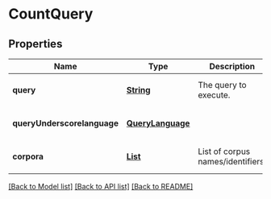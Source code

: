 # CountQuery
## Properties

Name | Type | Description | Notes
------------ | ------------- | ------------- | -------------
**query** | [**String**](string.md) | The query to execute. | [optional] [default to null]
**queryUnderscorelanguage** | [**QueryLanguage**](QueryLanguage.md) |  | [optional] [default to null]
**corpora** | [**List**](string.md) | List of corpus names/identifiers. | [optional] [default to null]

[[Back to Model list]](../README.md#documentation-for-models) [[Back to API list]](../README.md#documentation-for-api-endpoints) [[Back to README]](../README.md)

